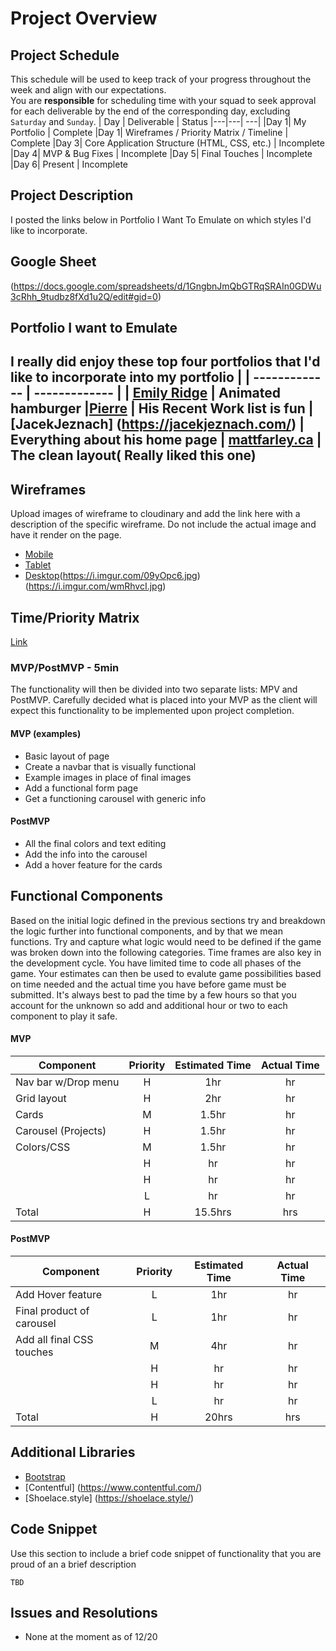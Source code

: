 # Project Overview

## Project Schedule

This schedule will be used to keep track of your progress throughout the week and align with our expectations.  
You are **responsible** for scheduling time with your squad to seek approval for each deliverable by the end of the corresponding day, excluding `Saturday` and `Sunday`.
|  Day | Deliverable | Status
|---|---| ---|
|Day 1| My Portfolio | Complete
|Day 1| Wireframes / Priority Matrix / Timeline | Complete
|Day 3| Core Application Structure (HTML, CSS, etc.) | Incomplete
|Day 4| MVP & Bug Fixes | Incomplete
|Day 5| Final Touches | Incomplete
|Day 6| Present | Incomplete

## Project Description

I posted the links below in Portfolio I Want To Emulate on which styles I'd like to incorporate.

## Google Sheet

(https://docs.google.com/spreadsheets/d/1GngbnJmQbGTRqSRAIn0GDWu3cRhh_9tudbz8fXd1u2Q/edit#gid=0)

## Portfolio I want to Emulate

I really did enjoy these top four portfolios that I'd like to incorporate into my portfolio | 
| ------------- | ------------- |
| [Emily Ridge](https://ianlunn.co.uk/) |  Animated hamburger
|[Pierre](https://pierre.io/) | His Recent Work list is fun |
 [JacekJeznach] (https://jacekjeznach.com/) | Everything about his home page
| [mattfarley.ca](http://mattfarley.ca/) | The clean layout( Really liked this one)
---
## Wireframes
Upload images of wireframe to cloudinary and add the link here with a description of the specific wireframe. Do not include the actual image and have it render on the page.  
- [Mobile](https://i.imgur.com/ogTq2tE.jpg)
- [Tablet](https://i.imgur.com/9bv9bV2.jpg)
- [Desktop](https://i.imgur.com/O9JQJOh.jpg)(https://i.imgur.com/09yOpc6.jpg)(https://i.imgur.com/wmRhvcI.jpg)

## Time/Priority Matrix 
[Link](https://i.imgur.com/wJ5AOGk.jpg)

### MVP/PostMVP - 5min
The functionality will then be divided into two separate lists: MPV and PostMVP.  Carefully decided what is placed into your MVP as the client will expect this functionality to be implemented upon project completion.  
#### MVP (examples)
- Basic layout of page
- Create a navbar that is visually functional
- Example images in place of final images 
- Add a functional form page 
- Get a functioning carousel with generic info
#### PostMVP 
- All the final colors and text editing
- Add the info into the carousel
- Add a hover feature for the cards
## Functional Components
Based on the initial logic defined in the previous sections try and breakdown the logic further into functional components, and by that we mean functions.  Try and capture what logic would need to be defined if the game was broken down into the following categories.
Time frames are also key in the development cycle.  You have limited time to code all phases of the game.  Your estimates can then be used to evalute game possibilities based on time needed and the actual time you have before game must be submitted. It's always best to pad the time by a few hours so that you account for the unknown so add and additional hour or two to each component to play it safe.
#### MVP
| Component | Priority | Estimated Time | Actual Time |
| --- | :---: |  :---: | :---: | 
| Nav bar w/Drop menu | H | 1hr | hr |
| Grid layout | H | 2hr | hr |
| Cards | M | 1.5hr | hr |  
| Carousel (Projects) | H | 1.5hr|  hr | 
| Colors/CSS| M | 1.5hr | hr|
|  | H | hr|  hr | 
|  | H | hr | hr | hr |
|  | L | hr | hr |
| Total | H | 15.5hrs| hrs |
#### PostMVP
| Component | Priority | Estimated Time | Actual Time |
| --- | :---: |  :---: | :---: | 
| Add Hover feature | L | 1hr | hr | hr |
| Final product of carousel | L | 1hr | hr |
| Add all final CSS touches | M | 4hr | hr |
|  | H | hr | hr | hr |
|  | H | hr | hr |
|  | L | hr | hr |
| Total | H | 20hrs| hrs |
## Additional Libraries
- [Bootstrap](https://getbootstrap.com/docs/4.5/getting-started/introduction/)  
- [Contentful] (https://www.contentful.com/)
- [Shoelace.style] (https://shoelace.style/)
## Code Snippet
Use this section to include a brief code snippet of functionality that you are proud of an a brief description  
```
TBD
```
## Issues and Resolutions
 - None at the moment as of 12/20